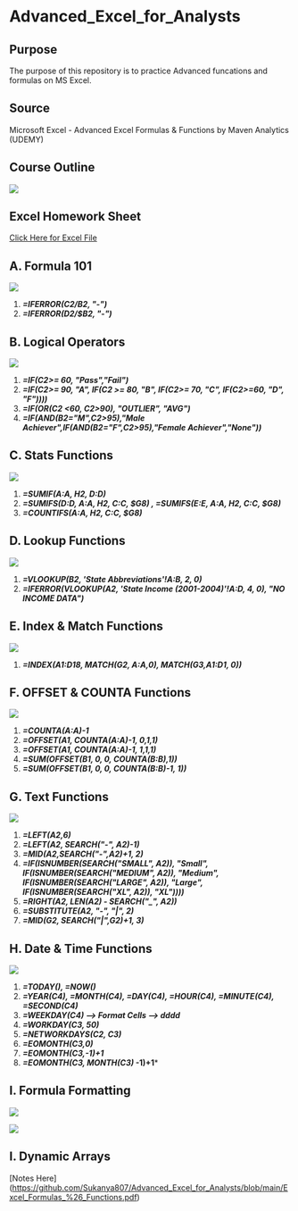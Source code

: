 # Advanced_Excel_for_Analysts


## Purpose

The purpose of this repository is to practice Advanced funcations and formulas on MS Excel.

## Source

Microsoft Excel - Advanced Excel Formulas & Functions by Maven Analytics (UDEMY)

## Course Outline

![](resources/course_outline.png)

## Excel Homework Sheet
[Click Here for Excel File](https://github.com/Sukanya807/Advanced_Excel_for_Analysts/blob/main/Excel_Homework_Exercises.xlsx)

## A. Formula 101

![](resources/formula101_instructions.png)

1. ***=IFERROR(C2/B2, "-")***
2. ***=IFERROR(D2/$B2, "-")***

## B. Logical Operators

![](resources/logical_operators_instructions.png)

1. ***=IF(C2>= 60, "Pass","Fail")***
2. ***=IF(C2>= 90, "A", IF(C2 >= 80, "B", IF(C2>= 70, "C", IF(C2>=60, "D", "F"))))***
3. ***=IF(OR(C2 <60, C2>90), "OUTLIER", "AVG")***
4. ***=IF(AND(B2="M",C2>95),"Male Achiever",IF(AND(B2="F",C2>95),"Female Achiever","None"))***

## C. Stats Functions

![](resources/stats_functions_instructions.png)

1. ***=SUMIF(A:A, $H$2, D:D)***
2. ***=SUMIFS(D:D, $A:$A, $H$2, $C:$C, $G8)  ,  =SUMIFS(E:E, $A:$A, $H$2, $C:$C, $G8)***
3. ***=COUNTIFS($A:$A, $H$2, $C:$C, $G8)***

## D. Lookup Functions

![](resources/lookup_functions.png)

1. ***=VLOOKUP(B2, 'State Abbreviations'!A:B, 2, 0)***
2. ***=IFERROR(VLOOKUP(A2, 'State Income (2001-2004)'!A:D, 4, 0), "NO INCOME DATA")***

## E. Index & Match Functions

![](resources/index_match.png)

1. ***=INDEX($A$1:$D$18, MATCH($G$2, A:A,0), MATCH($G$3,$A$1:$D$1, 0))***

## F. OFFSET & COUNTA Functions

![](resouces/offset_counta.png)

1. ***=COUNTA(A:A)-1***
2. ***=OFFSET(A1, COUNTA(A:A)-1, 0,1,1)***
3. ***=OFFSET(A1, COUNTA(A:A)-1, 1,1,1)***
4. ***=SUM(OFFSET(B1, 0, 0, COUNTA(B:B),1))***
5. ***=SUM(OFFSET(B1, 0, 0, COUNTA(B:B)-1, 1))***

## G. Text Functions

![](resources/text_funcs.png)

1. ***=LEFT(A2,6)***
2. ***=LEFT(A2, SEARCH("-", A2)-1)***
3. ***=MID(A2,SEARCH("-",A2)+1, 2)***
4. ***=IF(ISNUMBER(SEARCH("SMALL", A2)), "Small", IF(ISNUMBER(SEARCH("MEDIUM", A2)), "Medium",  IF(ISNUMBER(SEARCH("LARGE", A2)), "Large", IF(ISNUMBER(SEARCH("XL", A2)), "XL"))))***
5. ***=RIGHT(A2, LEN(A2) - SEARCH("_", A2))***
6. ***=SUBSTITUTE(A2, "-", "|", 2)***
7. ***=MID(G2, SEARCH("|",G2)+1, 3)***

## H. Date & Time Functions

![](resouces/time_date_func.png)

1. ***=TODAY(),   =NOW()***
2. ***=YEAR(C4), =MONTH(C4), =DAY(C4), =HOUR(C4), =MINUTE(C4),  =SECOND(C4)***
3. ***=WEEKDAY(C4) --> Format Cells --> dddd***
4. ***=WORKDAY(C3, 50)***
5. ***=NETWORKDAYS(C2, C3)***
6. ***=EOMONTH(C3,0)***
7. ***=EOMONTH(C3,-1)+1***
8. ***=EOMONTH(C3, MONTH(C3)* -1)+1***

## I. Formula Formatting

![](resources/formula_formatting.png)

![](resources/formula_formatting_answer.png)

## I. Dynamic Arrays

[Notes Here] (https://github.com/Sukanya807/Advanced_Excel_for_Analysts/blob/main/Excel_Formulas_%26_Functions.pdf)



